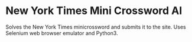 # New York Times Mini Crossword AI

Solves the New York Times minicrossword and submits it to the site. Uses Selenium web browser emulator and Python3.

